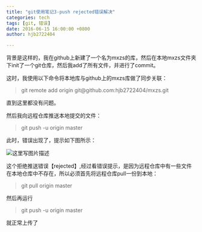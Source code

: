 ```yaml
---
title: "git使用笔记3-push rejected错误解决"
categories: tech
tags: [git, 错误]
date: 2016-06-15 16:00:00 +0800
author: hjb2722404

---
```


背景是这样的，我在github上新建了一个名为mxzs的库，然后在本地mxzs文件夹下init了一个git仓库，然后我add了所有文件，并进行了commit。

这时，我使用以下命令将本地库与github上的mxzs库做了同步关联：

<blockquote>
  git remote add origin git@github.com:hjb2722404/mxzs.git
</blockquote>

直到这里都没有问题。

然后我向远程仓库推送本地提交的文件：

<blockquote>
  git push -u origin master
</blockquote>

此时，错误出现了，提示如下图所示：

![这里写图片描述](http://img.blog.csdn.net/20150519232459826)

这个拒绝推送错误【rejected】,经过看错误提示，是因为远程仓库中有一些文件在本地仓库中不存在，所以必须首先将远程仓库pull一份到本地：

<blockquote>
  git pull origin master
</blockquote>

然后再运行

<blockquote>
  git push -u origin master
</blockquote>

就正常上传了
